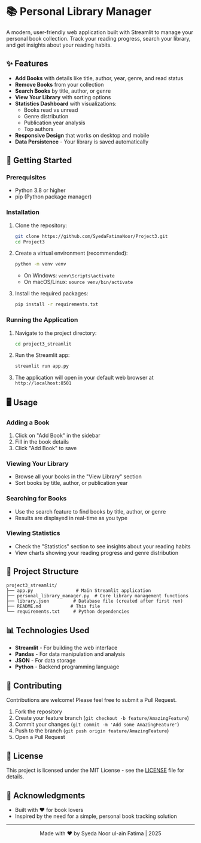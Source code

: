 # 📚 Personal Library Manager

A modern, user-friendly web application built with Streamlit to manage your personal book collection. Track your reading progress, search your library, and get insights about your reading habits.

## ✨ Features

- **Add Books** with details like title, author, year, genre, and read status
- **Remove Books** from your collection
- **Search Books** by title, author, or genre
- **View Your Library** with sorting options
- **Statistics Dashboard** with visualizations:
  - Books read vs unread
  - Genre distribution
  - Publication year analysis
  - Top authors
- **Responsive Design** that works on desktop and mobile
- **Data Persistence** - Your library is saved automatically

## 🚀 Getting Started

### Prerequisites

- Python 3.8 or higher
- pip (Python package manager)

### Installation

1. Clone the repository:
   ```bash
   git clone https://github.com/SyedaFatimaNoor/Project3.git
   cd Project3
   ```

2. Create a virtual environment (recommended):
   ```bash
   python -m venv venv
   ```
   - On Windows: `venv\Scripts\activate`
   - On macOS/Linux: `source venv/bin/activate`

3. Install the required packages:
   ```bash
   pip install -r requirements.txt
   ```

### Running the Application

1. Navigate to the project directory:
   ```bash
   cd project3_streamlit
   ```

2. Run the Streamlit app:
   ```bash
   streamlit run app.py
   ```

3. The application will open in your default web browser at `http://localhost:8501`

## 🖥️ Usage

### Adding a Book
1. Click on "Add Book" in the sidebar
2. Fill in the book details
3. Click "Add Book" to save

### Viewing Your Library
- Browse all your books in the "View Library" section
- Sort books by title, author, or publication year

### Searching for Books
- Use the search feature to find books by title, author, or genre
- Results are displayed in real-time as you type

### Viewing Statistics
- Check the "Statistics" section to see insights about your reading habits
- View charts showing your reading progress and genre distribution

## 📂 Project Structure

```
project3_streamlit/
├── app.py                # Main Streamlit application
├── personal_library_manager.py  # Core library management functions
├── library.json         # Database file (created after first run)
├── README.md           # This file
└── requirements.txt     # Python dependencies
```

## 📊 Technologies Used

- **Streamlit** - For building the web interface
- **Pandas** - For data manipulation and analysis
- **JSON** - For data storage
- **Python** - Backend programming language

## 🤝 Contributing

Contributions are welcome! Please feel free to submit a Pull Request.

1. Fork the repository
2. Create your feature branch (`git checkout -b feature/AmazingFeature`)
3. Commit your changes (`git commit -m 'Add some AmazingFeature'`)
4. Push to the branch (`git push origin feature/AmazingFeature`)
5. Open a Pull Request

## 📝 License

This project is licensed under the MIT License - see the [LICENSE](LICENSE) file for details.

## 🙏 Acknowledgments

- Built with ❤️ for book lovers
- Inspired by the need for a simple, personal book tracking solution

---

<div align="center">
  Made with ❤️ by Syeda Noor ul-ain Fatima | 2025
</div>